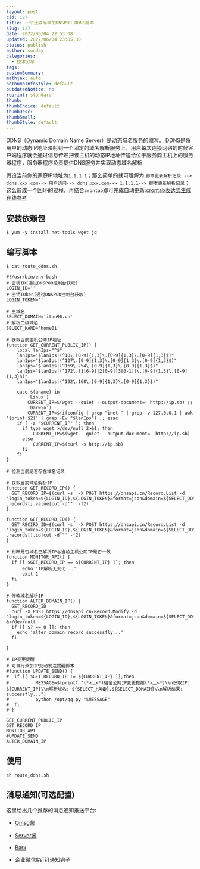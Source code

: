 ```yaml
---
layout: post
cid: 127
title: 一个比较简单的DNSPOD DDNS脚本
slug: 127
date: 2022/06/04 22:53:08
updated: 2022/06/04 23:05:30
status: publish
author: sunday
categories:
  - 技术分享
tags: 
customSummary: 
mathjax: auto
noThumbInfoStyle: default
outdatedNotice: no
reprint: standard
thumb: 
thumbChoice: default
thumbDesc: 
thumbSmall: 
thumbStyle: default
---
```


DDNS（Dynamic Domain Name Server）是动态域名服务的缩写。 DDNS是将用户的动态IP地址映射到一个固定的域名解析服务上，用户每次连接网络的时候客户端程序就会通过信息传递把该主机的动态IP地址传送给位于服务商主机上的服务器程序，服务器程序负责提供DNS服务并实现动态域名解析

假设当前你的家庭IP地址为`1.1.1.1`；那么简单的就可理解为 `脚本更新解析记录 --> ddns.xxx.com--> 用户访问--> ddns.xxx.com--> 1.1.1.1--> 脚本更新解析记录`；这么形成一个回环的过程，再结合`crontab`即可完成自动更新:[crontab表达式生成在线参考][1] <!--more-->

## 安装依赖包

```
$ yum -y install net-tools wget jq
```
## 编写脚本
```
$ cat route_ddns.sh

#!/usr/bin/env bash
# 密钥ID(通过DNSPOD控制台获取)
LOGIN_ID=''
# 密钥TOken(通过DNSPOD控制台获取)
LOGIN_TOKEN=''

# 主域名
SELECT_DOMAIN='itan90.cn'
# 解析二级域名
SELECT_HAND='home01'

# 获取当前主机公网IP地址
function GET_CURRENT_PUBLIC_IP() {
    local lanIps="^$"
    lanIps="$lanIps|(^10\.[0-9]{1,3}\.[0-9]{1,3}\.[0-9]{1,3}$)"
    lanIps="$lanIps|(^127\.[0-9]{1,3}\.[0-9]{1,3}\.[0-9]{1,3}$)"
    lanIps="$lanIps|(^169\.254\.[0-9]{1,3}\.[0-9]{1,3}$)"
    lanIps="$lanIps|(^172\.(1[6-9]|2[0-9]|3[0-1])\.[0-9]{1,3}\.[0-9]{1,3}$)"
    lanIps="$lanIps|(^192\.168\.[0-9]{1,3}\.[0-9]{1,3}$)"

    case $(uname) in
        'Linux')
        CURRENT_IP=$(wget --quiet --output-document=- http://ip.sb) ;;
        'Darwin')
        CURRENT_IP=$(ifconfig | grep "inet " | grep -v 127.0.0.1 | awk '{print $2}' | grep -Ev "$lanIps") ;; esac
    if [ -z "$CURRENT_IP" ]; then
      if type wget >/dev/null 2>&1; then
          CURRENT_IP=$(wget --quiet --output-document=- http://ip.sb)
      else
          CURRENT_IP=$(curl -s http://ip.sb)
      fi
    fi
}

# 检测当前是否存在域名记录

# 获取当前域名解析IP
function GET_RECORD_IP() {
  GET_RECORD_IP=$(curl -s  -X POST https://dnsapi.cn/Record.List -d "login_token=${LOGIN_ID},${LOGIN_TOKEN}&format=json&domain=${SELECT_DOMAIN}&sub_domain=${SELECT_HAND}&record_type=A&offset=0&length=3"|jq .records[].value|cut -d'"' -f2)
}

function GET_RECORD_ID() {
  GET_RECIRD_ID=$(curl -s  -X POST https://dnsapi.cn/Record.List -d "login_token=${LOGIN_ID},${LOGIN_TOKEN}&format=json&domain=${SELECT_DOMAIN}&sub_domain=${SELECT_HAND}&record_type=A&offset=0&length=3"|jq .records[].id|cut -d'"' -f2)
}

# 判断是否域名已解析IP与当前主机公网IP是否一致
function MONITOR_API() {
  if [[ $GET_RECORD_IP == ${CURRENT_IP} ]]; then
      echo 'IP解析无变化...'
      exit 1
  fi
}

# 修改域名解析IP
function ALTER_DOMAIN_IP() {
  GET_RECORD_ID
  curl -X POST https://dnsapi.cn/Record.Modify -d "login_token=${LOGIN_ID},${LOGIN_TOKEN}&format=json&domain=${SELECT_DOMAIN}&record_id=$GET_RECIRD_ID&sub_domain=${SELECT_HAND}&value=${CURRENT_IP}&record_type=A&record_line_id=10%3D0" &>/dev/null
  if [[ $? == 0 ]]; then
    echo 'alter domain record successfly...'
  fi

}

# IP变更提醒
# 可自行添加IP变动发送提醒脚本
#function UPDATE_SEND() {
#  if [[ $GET_RECORD_IP != ${CURRENT_IP} ]];then
#          MESSAGE=$(printf "(*>﹏<*)宿舍公网IP变更提醒(*>﹏<*)\\n获取IP: ${CURRENT_IP}\\n解析域名: ${SELECT_HAND}.${SELECT_DOMAIN}\\n解析结果: successfly...")
#          python /opt/qq.py "$MESSAGE"
#  fi
# }

GET_CURRENT_PUBLIC_IP
GET_RECORD_IP
MONITOR_API
#UPDATE_SEND
ALTER_DOMAIN_IP
```

## 使用

```
sh route_ddns.sh
```

## 消息通知(可选配置)

这里给出几个推荐的消息通知推送平台:

- [Qmsg酱][2]
- [Server酱][3]
- [Bark][4]
- 企业微信&钉钉通知钩子


  [1]: https://tooltt.com/crontab/c/34.html
  [2]: https://qmsg.zendee.cn/
  [3]: https://sct.ftqq.com/
  [4]: https://github.com/Finb/Bark